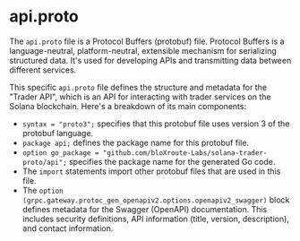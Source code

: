 # api.proto

The `api.proto` file is a Protocol Buffers (protobuf) file. Protocol Buffers is a language-neutral, platform-neutral, extensible mechanism for serializing structured data. It's used for developing APIs and transmitting data between different services.

This specific `api.proto` file defines the structure and metadata for the "Trader API", which is an API for interacting with trader services on the Solana blockchain. Here's a breakdown of its main components:

* `syntax = "proto3";` specifies that this protobuf file uses version 3 of the protobuf language.
* `package api;` defines the package name for this protobuf file.
* `option go_package = "github.com/bloXroute-Labs/solana-trader-proto/api";` specifies the package name for the generated Go code.
* The `import` statements import other protobuf files that are used in this file.
* The `option (grpc.gateway.protoc_gen_openapiv2.options.openapiv2_swagger)` block defines metadata for the Swagger (OpenAPI) documentation. This includes security definitions, API information (title, version, description), and contact information.


